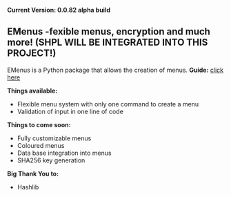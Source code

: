 **Current Version: 0.0.82 alpha build**

## EMenus  -fexible menus, encryption and much more! (SHPL WILL BE INTEGRATED INTO THIS PROJECT!)
EMenus is a Python package that allows the creation of menus.
**Guide:** [click here](https://github.com/HUSKI3/EMenus/blob/master/GUIDE.md)


**Things available:**
 - Flexible menu system with only one command to create a menu
 - Validation of input in one line of code
 
**Things to come soon:**

 - Fully customizable menus
 - Coloured menus
 - Data base integration into menus
 - SHA256 key generation


**Big Thank You to:**
 - Hashlib
